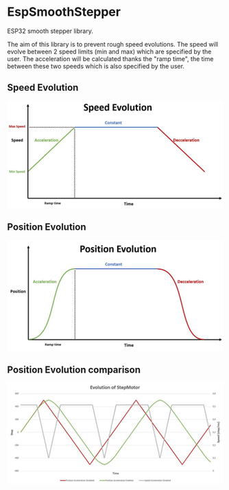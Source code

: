 
# EspSmoothStepper 
ESP32 smooth stepper library.

The aim of this library is to prevent rough speed evolutions.
The speed will evolve between 2 speed limits (min and max) which are specified by the user.
The acceleration will be calculated thanks the "ramp time", the time between these two speeds which is also specified by the user.

## Speed Evolution
![Alt text](ressources/SpeedEvolutionChart.JPG?raw=true "SpeedEvolution")

## Position Evolution
![Alt text](ressources/PositionEvolutionChart.JPG?raw=true "PositionEvolution")

## Position Evolution comparison
![Alt text](ressources/Evolutionplot.JPG?raw=true "EvolutionPlots")





